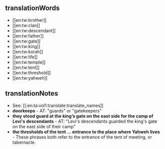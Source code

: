 ## translationWords

* [[en:tw:brother]]
* [[en:tw:clan]]
* [[en:tw:descendant]]
* [[en:tw:father]]
* [[en:tw:gate]]
* [[en:tw:king]]
* [[en:tw:korah]]
* [[en:tw:life]]
* [[en:tw:temple]]
* [[en:tw:tent]]
* [[en:tw:threshold]]
* [[en:tw:yahweh]]

## translationNotes

* See: [[:en:ta:vol1:translate:translate_names]]
* **doorkeeps** - AT: "guards" or "gatekeepers"
* **they stood guard at the king’s gate on the east side for the camp of Levi's descendants** - AT: "Levi's descendants guarded the king's gate on the east side of their camp"
* **the thresholds of the tent ... entrance to the place where Yahweh lives** - These phrases both refer to the entrance of the tent of meeting, or tabernacle.
